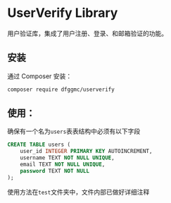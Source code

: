 # UserVerify Library

用户验证库，集成了用户注册、登录、和邮箱验证的功能。

## 安装

通过 Composer 安装：

```bash
composer require dfggmc/userverify
```

## 使用：
确保有一个名为``users``表表结构中必须有以下字段
```sql
CREATE TABLE users (
    user_id INTEGER PRIMARY KEY AUTOINCREMENT,
    username TEXT NOT NULL UNIQUE,
    email TEXT NOT NULL UNIQUE,
    password TEXT NOT NULL
);
```
使用方法在``test``文件夹中，文件内部已做好详细注释
